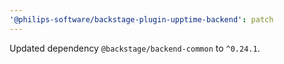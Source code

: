 ```yaml
---
'@philips-software/backstage-plugin-upptime-backend': patch
---
```


Updated dependency `@backstage/backend-common` to `^0.24.1`.
